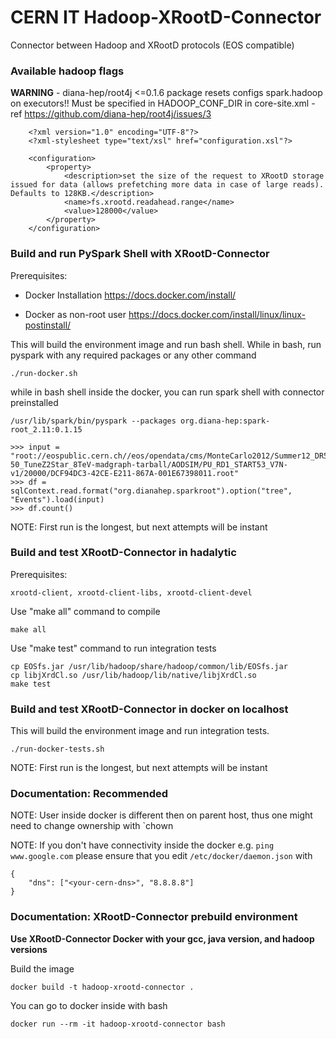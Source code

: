 # CERN IT  Hadoop-XRootD-Connector

Connector between Hadoop and XRootD protocols (EOS compatible) 

### Available hadoop flags

**WARNING** - diana-hep/root4j <=0.1.6 package resets configs spark.hadoop on executors!! 
Must be specified in HADOOP_CONF_DIR in core-site.xml - ref https://github.com/diana-hep/root4j/issues/3

```
    <?xml version="1.0" encoding="UTF-8"?>
    <?xml-stylesheet type="text/xsl" href="configuration.xsl"?>
    
    <configuration>
        <property>
            <description>set the size of the request to XRootD storage issued for data (allows prefetching more data in case of large reads). Defaults to 128KB.</description>
            <name>fs.xrootd.readahead.range</name>
            <value>128000</value>
        </property>
    </configuration>
```

### Build and run PySpark Shell with XRootD-Connector

Prerequisites:  

- Docker Installation https://docs.docker.com/install/

- Docker as non-root user https://docs.docker.com/install/linux/linux-postinstall/

This will build the environment image and run bash shell. While in bash, run pyspark with any required packages or any other command

```
./run-docker.sh
```

while in bash shell inside the docker, you can run spark shell with connector preinstalled
```
/usr/lib/spark/bin/pyspark --packages org.diana-hep:spark-root_2.11:0.1.15

>>> input = "root://eospublic.cern.ch//eos/opendata/cms/MonteCarlo2012/Summer12_DR53X/DYJetsToLL_M-50_TuneZ2Star_8TeV-madgraph-tarball/AODSIM/PU_RD1_START53_V7N-v1/20000/DCF94DC3-42CE-E211-867A-001E67398011.root"
>>> df = sqlContext.read.format("org.dianahep.sparkroot").option("tree", "Events").load(input)
>>> df.count()
```

NOTE: First run is the longest, but next attempts will be instant

### Build and test XRootD-Connector in hadalytic

Prerequisites:

```
xrootd-client, xrootd-client-libs, xrootd-client-devel
```

Use "make all" command to compile
```
make all
```

Use "make test" command to run integration tests

```
cp EOSfs.jar /usr/lib/hadoop/share/hadoop/common/lib/EOSfs.jar
cp libjXrdCl.so /usr/lib/hadoop/lib/native/libjXrdCl.so
make test
```

### Build and test XRootD-Connector in docker on localhost

This will build the environment image and run integration tests. 

```
./run-docker-tests.sh
```

NOTE: First run is the longest, but next attempts will be instant

### Documentation: Recommended

NOTE: User inside docker is different then on parent host, thus one might need to
change ownership with `chown

NOTE: If you don't have connectivity inside the docker e.g. `ping www.google.com` 
please ensure that you edit `/etc/docker/daemon.json` with 
```
{ 
    "dns": ["<your-cern-dns>", "8.8.8.8"] 
}
```

### Documentation: XRootD-Connector prebuild environment

**Use XRootD-Connector Docker with your gcc, java version, and hadoop versions**

Build the image

```
docker build -t hadoop-xrootd-connector .
```

You can go to docker inside with bash
```
docker run --rm -it hadoop-xrootd-connector bash
```
